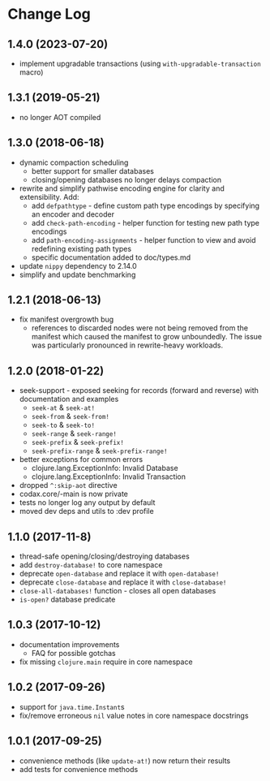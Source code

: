 # Change Log

## 1.4.0 (2023-07-20)

* implement upgradable transactions (using `with-upgradable-transaction` macro)

## 1.3.1 (2019-05-21)

* no longer AOT compiled

## 1.3.0 (2018-06-18)

* dynamic compaction scheduling
  * better support for smaller databases
  * closing/opening databases no longer delays compaction
* rewrite and simplify pathwise encoding engine for clarity and extensibility. Add:
  * add `defpathtype` - define custom path type encodings by specifying an encoder and decoder
  * add `check-path-encoding` - helper function for testing new path type encodings
  * add `path-encoding-assignments` - helper function to view and avoid redefining existing path types
  * specific documentation added to doc/types.md
* update `nippy` dependency to 2.14.0
* simplify and update benchmarking

## 1.2.1 (2018-06-13)

* fix manifest overgrowth bug
  * references to discarded nodes were not being removed from the manifest which caused the manifest to grow unboundedly. The issue was particularly pronounced in rewrite-heavy workloads.

## 1.2.0 (2018-01-22)

* seek-support - exposed seeking for records (forward and reverse) with documentation and examples
  * `seek-at` & `seek-at!`
  * `seek-from` & `seek-from!`
  * `seek-to` & `seek-to!`
  * `seek-range` & `seek-range!`
  * `seek-prefix` & `seek-prefix!`
  * `seek-prefix-range` & `seek-prefix-range!`
* better exceptions for common errors
  * clojure.lang.ExceptionInfo: Invalid Database
  * clojure.lang.ExceptionInfo: Invalid Transaction
* dropped `^:skip-aot` directive
* codax.core/-main is now private
* tests no longer log any output by default
* moved dev deps and utils to :dev profile

## 1.1.0 (2017-11-8)

* thread-safe opening/closing/destroying databases
* add `destroy-database!` to core namespace
* deprecate `open-database` and replace it with `open-database!`
* deprecate `close-database` and replace it with `close-database!`
* `close-all-databases!` function - closes all open databases
* `is-open?` database predicate

## 1.0.3 (2017-10-12)

* documentation improvements
  * FAQ for possible gotchas
* fix missing `clojure.main` require in core namespace

## 1.0.2 (2017-09-26)

* support for `java.time.Instant`s
* fix/remove erroneous `nil` value notes in core namespace docstrings

## 1.0.1 (2017-09-25)

* convenience methods (like `update-at!`) now return their results
* add tests for convenience methods
